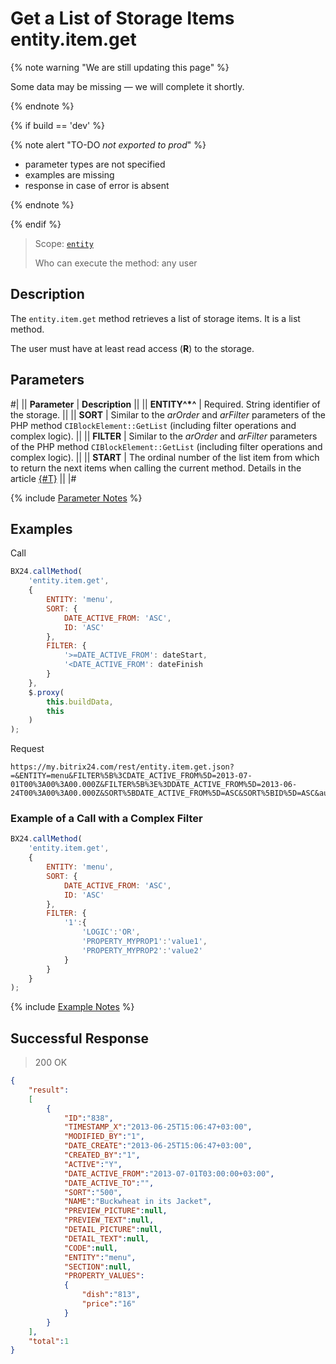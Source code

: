 # Get a List of Storage Items entity.item.get

{% note warning "We are still updating this page" %}

Some data may be missing — we will complete it shortly.

{% endnote %}

{% if build == 'dev' %}

{% note alert "TO-DO _not exported to prod_" %}

- parameter types are not specified
- examples are missing
- response in case of error is absent

{% endnote %}

{% endif %}

> Scope: [`entity`](../../scopes/permissions.md)
>
> Who can execute the method: any user

## Description

The `entity.item.get` method retrieves a list of storage items. It is a list method.

The user must have at least read access (**R**) to the storage.

## Parameters

#|
|| **Parameter** | **Description** ||
|| **ENTITY^*^** | Required. String identifier of the storage. ||
|| **SORT** | Similar to the *arOrder* and *arFilter* parameters of the PHP method `CIBlockElement::GetList` (including filter operations and complex logic). ||
|| **FILTER** | Similar to the *arOrder* and *arFilter* parameters of the PHP method `CIBlockElement::GetList` (including filter operations and complex logic). ||
|| **START** | The ordinal number of the list item from which to return the next items when calling the current method. Details in the article [{#T}](../../how-to-call-rest-api/list-methods-pecularities.md) ||
|#

{% include [Parameter Notes](../../../_includes/required.md) %}

## Examples

Call

```js
BX24.callMethod(
    'entity.item.get',
    {
        ENTITY: 'menu',
        SORT: {
            DATE_ACTIVE_FROM: 'ASC',
            ID: 'ASC'
        },
        FILTER: {
            '>=DATE_ACTIVE_FROM': dateStart,
            '<DATE_ACTIVE_FROM': dateFinish
        }
    },
    $.proxy(
        this.buildData,
        this
    )
);
```

Request

```http
https://my.bitrix24.com/rest/entity.item.get.json?=&ENTITY=menu&FILTER%5B%3CDATE_ACTIVE_FROM%5D=2013-07-01T00%3A00%3A00.000Z&FILTER%5B%3E%3DDATE_ACTIVE_FROM%5D=2013-06-24T00%3A00%3A00.000Z&SORT%5BDATE_ACTIVE_FROM%5D=ASC&SORT%5BID%5D=ASC&auth=723867cdb1ada1de7870de8b0e558679
```

### Example of a Call with a Complex Filter

```js
BX24.callMethod(
    'entity.item.get',
    {
        ENTITY: 'menu',
        SORT: {
            DATE_ACTIVE_FROM: 'ASC',
            ID: 'ASC'
        },
        FILTER: {
            '1':{
                'LOGIC':'OR',
                'PROPERTY_MYPROP1':'value1',
                'PROPERTY_MYPROP2':'value2'
            }
        }
    }
);
```

{% include [Example Notes](../../../_includes/examples.md) %}

## Successful Response

> 200 OK
```json
{
    "result":
    [
        {
            "ID":"838",
            "TIMESTAMP_X":"2013-06-25T15:06:47+03:00",
            "MODIFIED_BY":"1",
            "DATE_CREATE":"2013-06-25T15:06:47+03:00",
            "CREATED_BY":"1",
            "ACTIVE":"Y",
            "DATE_ACTIVE_FROM":"2013-07-01T03:00:00+03:00",
            "DATE_ACTIVE_TO":"",
            "SORT":"500",
            "NAME":"Buckwheat in its Jacket",
            "PREVIEW_PICTURE":null,
            "PREVIEW_TEXT":null,
            "DETAIL_PICTURE":null,
            "DETAIL_TEXT":null,
            "CODE":null,
            "ENTITY":"menu",
            "SECTION":null,
            "PROPERTY_VALUES":
            {
                "dish":"813",
                "price":"16"
            }
        }
    ],
    "total":1
}
```
